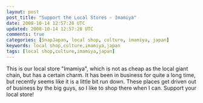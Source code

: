 ```yaml
---           
layout: post
post_title: "Support the Local Stores - Imamiya"
date: 2008-10-14 12:57:28 UTC
updated: 2008-10-14 12:57:28 UTC
comments: true
categories: [SnapJapan, local shop, culture, imamiya, japan]
keywords: local shop,culture,imamiya,japan
tags: [local shop,culture,imamiya,japan]
---
```

 

[](http://www.flickr.com/photos/81796435@N00/2936433497 "View 'Around Gumisawa 200810' on Flickr.com")


This is our local store "Imamiya", which is not as cheap as the local giant chain, but has a certain charm. It has been in business for quite a long time, but recently seems like it is a little bit run down. These places get driven out of business by the big guys, so I like to shop there when I can. Support your local store! 

<br /><br /><br /><br /><br /><br /><br />